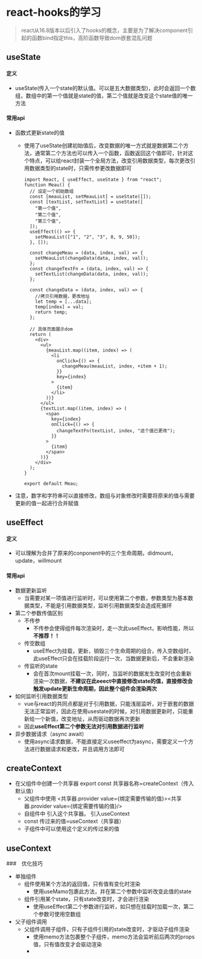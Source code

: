 # react-hooks的学习

> react从16.8版本以后引入了hooks的概念，主要是为了解决component引起的函数bind指定this，高阶函数导致dom嵌套混乱问题

## useState

#### 定义

- useState(传入一个state的默认值。可以是五大数据类型)，此时会返回一个数组，数组中的第一个值就是state的值，第二个值就是改变这个state值的唯一方法

#### 常用api

- 函数式更新state的值
  - 使用了useState创建初始值后，改变数据的唯一方式就是数据第二个方法，通常第二个方法也可以传入一个函数，函数返回这个值即可，针对这个特点，可以给react封装一个全局方法，改变引用数据类型，每次更改引用数据类型的state时，只需传参更改数据即可

    ```react
    import React, { useEffect, useState } from "react";
    function Meau() {
      // 设定一个初始数组
      const [meauList, setMeauList] = useState([]);
      const [textList, setTextList] = useState([
        "第一个值",
        "第二个值",
        "第三个值",
      ]);
      useEffect(() => {
        setMeauList(["1", "2", "3", 8, 9, 50]);
      }, []);
    
      const changeMeau = (data, index, val) => {
        setMeauList(changeData(data, index, val));
      };
      const changeTextFn = (data, index, val) => {
        setTextList(changeData(data, index, val));
      };
    
      const changeData = (data, index, val) => {
        //拷贝引用数据，更改地址
        let temp = [...data];
        temp[index] = val;
        return temp;
      };
    
      // 具体页面展示dom
      return (
        <div>
          <ul>
            {meauList.map((item, index) => (
              <li
                onClick={() => {
                  changeMeau(meauList, index, +item + 1);
                }}
                key={index}
              >
                {item}
              </li>
            ))}
          </ul>
          {textList.map((item, index) => (
            <span
              key={index}
              onClick={() => {
                changeTextFn(textList, index, "这个值已更改");
              }}
            >
              {item}
            </span>
          ))}
        </div>
      );
    }
    
    export default Meau;
    
    ```
  
    
  
- 注意，数字和字符串可以直接修改，数组与对象修改时需要将原来的值与需要更新的值一起进行合并赋值

## useEffect

#### 定义

- 可以理解为合并了原来的conponent中的三个生命周期，didmount，update，willmount

#### 常用api

- 数据更新监听
  - 当需要对某一项值进行监听时，可以使用第二个参数，参数类型为基本数据类型，不能是引用数据类型，监听引用数据类型会造成死循环
- 第二个参数传值区别
  - 不传参
    - 不传参会使得组件每次渲染时，走一次此useEffect，影响性能，所以**不推荐！！**
  - 传空数组
    - useEffect为挂载，更新，销毁三个生命周期的组合，传入空数组时，此useEffect只会在挂载阶段运行一次，当数据更新后，不会重新渲染
  - 传监听的state
    - 会在首次mount挂载一次，同时，当监听的数据发生改变时也会重新渲染一次数据，**不建议在此eeect中直接修改state的值，直接修改会触发update更新生命周期，因此整个组件会渲染两次**
- 如何监听引用数据类型
  - vue与react的共同点都是对于引用数据，只能浅层监听，对于嵌套的数据无法正常监听，因此在使用usestate的时候，对引用数据更新时，只能重新给一个新值，改变地址，从而驱动数据再次更新
  - 因此**useEffect第二个参数无法对引用数据进行监听**
- 异步数据请求（async await）
  - 使用async请求数据，不能直接定义useeffect为async，需要定义一个方法进行数据请求和更改，并且调用方法即可

##  createContext

- 在父组件中创建一个共享器  export  const 共享器名称=createContext（传入默认值）
  - 父组件中使用 <共享器.provider value={绑定需要传输的值}><共享器.provider value={绑定需要传输的值}/>
  - 自组件中 引入这个共享器。 引入useContext
  - const 传过来的值=useContext（共享器）
  - 子组件中可以使用这个定义的传过来的值

## useContext

###　优化技巧

- 单独组件
  - 组件使用某个方法的返回值，只有值有变化时渲染
    - 使用useMamo包裹此方法，并在第二个参数中监听改变此值的state
  - 组件引用某个state，只有state改变时，才会进行渲染
    - 使用useEffect第二个参数进行监听，如只想在挂载时加载一次，第二个参数可使用空数组
- 父子组件调用
  - 父组件调用子组件，只有子组件引用的state改变时，才驱动子组件渲染
    - 使用memo方法包裹整个子组件，memo方法会监听前后两次的props值，只有值改变才会驱动渲染
    - 
